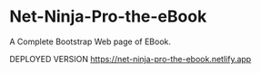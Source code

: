 # Net-Ninja-Pro-the-eBook

A Complete Bootstrap Web page of EBook.

DEPLOYED VERSION 
https://net-ninja-pro-the-ebook.netlify.app
